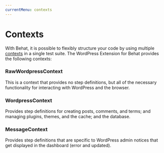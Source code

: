 ```yaml
---
currentMenu: contexts
---
```


# Contexts

With Behat, it is possible to flexibly structure your code by using multiple [contexts](http://docs.behat.org/en/latest/user_guide/context.html) in a single test suite. The WordPress Extension for Behat provides the following contexts:

### RawWordpressContext

This is a context that provides no step definitions, but all of the necessary functionality for interacting with WordPress and the browser.

### WordpressContext

Provides step definitions for creating posts, comments, and terms; and managing plugins, themes, and the cache; and the database.

### MessageContext

Provides step definitions that are specific to WordPress admin notices that get displayed in the dashboard (error and updated).
